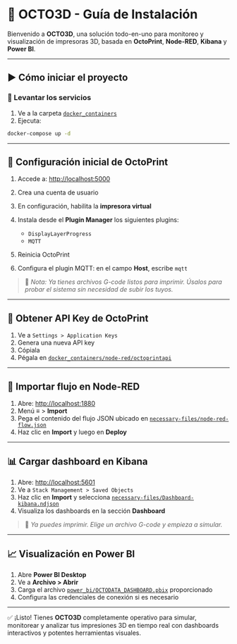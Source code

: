 # 🧠 OCTO3D - Guía de Instalación

Bienvenido a **OCTO3D**, una solución todo-en-uno para monitoreo y visualización de impresoras 3D, basada en **OctoPrint**, **Node-RED**, **Kibana** y **Power BI**.

---

## ▶️ Cómo iniciar el proyecto

### 🚀 Levantar los servicios

1. Ve a la carpeta [`docker_containers`](docker_containers)
2. Ejecuta:

```bash
docker-compose up -d
```

---

## 👤 Configuración inicial de OctoPrint

1. Accede a: [http://localhost:5000](http://localhost:5000)
2. Crea una cuenta de usuario
3. En configuración, habilita la **impresora virtual**
4. Instala desde el **Plugin Manager** los siguientes plugins:

   * `DisplayLayerProgress`
   * `MQTT`
5. Reinicia OctoPrint
6. Configura el plugin MQTT: en el campo **Host**, escribe `mqtt`

> 📝 *Nota: Ya tienes archivos G-code listos para imprimir. Úsalos para probar el sistema sin necesidad de subir los tuyos.*

---

## 🔑 Obtener API Key de OctoPrint

1. Ve a `Settings > Application Keys`
2. Genera una nueva API key
3. Cópiala
4. Pégala en [`docker_containers/node-red/octoprintapi`](docker_containers/node-red/octoprintapi)

---

## 🔁 Importar flujo en Node-RED

1. Abre: [http://localhost:1880](http://localhost:1880)
2. Menú ≡ > **Import**
3. Pega el contenido del flujo JSON ubicado en [`necessary-files/node-red-flow.json`](necessary-files/node-red-flow.json)
4. Haz clic en **Import** y luego en **Deploy**

---

## 📊 Cargar dashboard en Kibana

1. Abre: [http://localhost:5601](http://localhost:5601)
2. Ve a `Stack Management > Saved Objects`
3. Haz clic en **Import** y selecciona [`necessary-files/Dashboard-kibana.ndjson`](necessary-files/Dashboard-kibana.ndjson)
4. Visualiza los dashboards en la sección **Dashboard**

> 📝 *Ya puedes imprimir. Elige un archivo G-code y empieza a simular.*

---

## 📈 Visualización en Power BI

1. Abre **Power BI Desktop**
2. Ve a **Archivo > Abrir**
3. Carga el archivo [`power_bi/OCTODATA_DASHBOARD.pbix`](power_bi/OCTODATA_DASHBOARD.pbix) proporcionado
4. Configura las credenciales de conexión si es necesario

---

✅ ¡Listo! Tienes **OCTO3D** completamente operativo para simular, monitorear y analizar tus impresiones 3D en tiempo real con dashboards interactivos y potentes herramientas visuales.